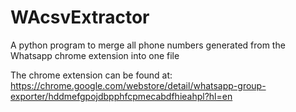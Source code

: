 # WAcsvExtractor
A python program to merge all phone numbers generated from the Whatsapp chrome extension into one file

The chrome extension can be found at: https://chrome.google.com/webstore/detail/whatsapp-group-exporter/hddmefgpojdbpphfcpmecabdfhieahpl?hl=en
